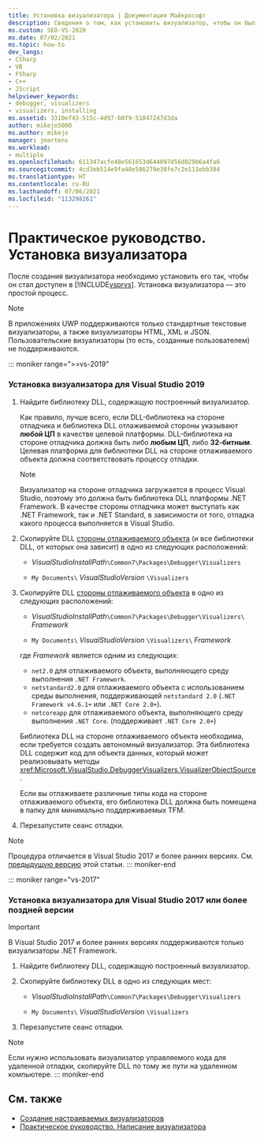 ```yaml
---
title: Установка визуализатора | Документация Майкрософт
description: Сведения о том, как установить визуализатор, чтобы он был доступен для отладки в Visual Studio.
ms.custom: SEO-VS-2020
ms.date: 07/02/2021
ms.topic: how-to
dev_langs:
- CSharp
- VB
- FSharp
- C++
- JScript
helpviewer_keywords:
- debugger, visualizers
- visualizers, installing
ms.assetid: 3310ef43-515c-4d97-b0f9-51047247d3da
author: mikejo5000
ms.author: mikejo
manager: jmartens
ms.workload:
- multiple
ms.openlocfilehash: 611347acfe48e561653d644097d56d029b6a4fa6
ms.sourcegitcommit: 4cd3eb514e9fa48e586279e38fe7c2e111ebb304
ms.translationtype: HT
ms.contentlocale: ru-RU
ms.lasthandoff: 07/06/2021
ms.locfileid: "113298261"
---
```

# <a name="how-to-install-a-visualizer"></a>Практическое руководство. Установка визуализатора
После создания визуализатора необходимо установить его так, чтобы он стал доступен в [!INCLUDE[vsprvs](../code-quality/includes/vsprvs_md.md)]. Установка визуализатора — это простой процесс.

> [!NOTE]
> В приложениях UWP поддерживаются только стандартные текстовые визуализаторы, а также визуализаторы HTML, XML и JSON. Пользовательские визуализаторы (то есть, созданные пользователем) не поддерживаются.

::: moniker range=">=vs-2019"
### <a name="to-install-a-visualizer-for-visual-studio-2019"></a>Установка визуализатора для Visual Studio 2019

1. Найдите библиотеку DLL, содержащую построенный визуализатор.

   Как правило, лучше всего, если DLL-библиотека на стороне отладчика и библиотека DLL отлаживаемой стороны указывают **любой ЦП** в качестве целевой платформы. DLL-библиотека на стороне отладчика должна быть либо **любым ЦП**, либо **32-битным**. Целевая платформа для библиотеки DLL на стороне отлаживаемого объекта должна соответствовать процессу отладки.

   >[!NOTE]
   > Визуализатор на стороне отладчика загружается в процесс Visual Studio, поэтому это должна быть библиотека DLL платформы .NET Framework. В качестве стороны отладчика может выступать как .NET Framework, так и .NET Standard, в зависимости от того, отладка какого процесса выполняется в Visual Studio.

2. Скопируйте DLL [стороны отлаживаемого объекта](create-custom-visualizers-of-data.md#to-create-the-debugger-side) (и все библиотеки DLL, от которых она зависит) в одно из следующих расположений:

    - *VisualStudioInstallPath*`\Common7\Packages\Debugger\Visualizers`

    - `My Documents\` *VisualStudioVersion* `\Visualizers`

3. Скопируйте DLL [стороны отлаживаемого объекта](create-custom-visualizers-of-data.md#to-create-the-visualizer-object-source-for-the-debuggee-side) в одно из следующих расположений:

    - *VisualStudioInstallPath*`\Common7\Packages\Debugger\Visualizers\` *Framework*

    - `My Documents\` *VisualStudioVersion* `\Visualizers\` *Framework*

    где *Framework* является одним из следующих:
    - `net2.0` для отлаживаемого объекта, выполняющего среду выполнения `.NET Framework`.
    - `netstandard2.0` для отлаживаемого объекта с использованием среды выполнения, поддерживающей `netstandard 2.0` (`.NET Framework v4.6.1+` или `.NET Core 2.0+`).
    - `netcoreapp` для отлаживаемого объекта, выполняющего среду выполнения `.NET Core`. (поддерживает `.NET Core 2.0+`)

   Библиотека DLL на стороне отлаживаемого объекта необходима, если требуется создать автономный визуализатор. Эта библиотека DLL содержит код для объекта данных, который может реализовывать методы <xref:Microsoft.VisualStudio.DebuggerVisualizers.VisualizerObjectSource>.

   Если вы отлаживаете различные типы кода на стороне отлаживаемого объекта, его библиотека DLL должна быть помещена в папку для минимально поддерживаемых TFM.

4. Перезапустите сеанс отладки.

> [!NOTE]
> Процедура отличается в Visual Studio 2017 и более ранних версиях. См. [предыдущую версию](how-to-install-a-visualizer.md?view=vs-2017&preserve-view=true) этой статьи.
::: moniker-end

::: moniker range="vs-2017"
### <a name="to-install-a-visualizer-for-visual-studio-2017-and-older"></a>Установка визуализатора для Visual Studio 2017 или более поздней версии

> [!IMPORTANT]
> В Visual Studio 2017 и более ранних версиях поддерживаются только визуализаторы .NET Framework.

1. Найдите библиотеку DLL, содержащую построенный визуализатор.

2. Скопируйте библиотеку DLL в одно из следующих мест:

    - *VisualStudioInstallPath*`\Common7\Packages\Debugger\Visualizers`

    - `My Documents\` *VisualStudioVersion* `\Visualizers`

3. Перезапустите сеанс отладки.

> [!NOTE]
> Если нужно использовать визуализатор управляемого кода для удаленной отладки, скопируйте DLL по тому же пути на удаленном компьютере.
::: moniker-end

## <a name="see-also"></a>См. также
- [Создание настраиваемых визуализаторов](../debugger/create-custom-visualizers-of-data.md)
- [Практическое руководство. Написание визуализатора](create-custom-visualizers-of-data.md)
